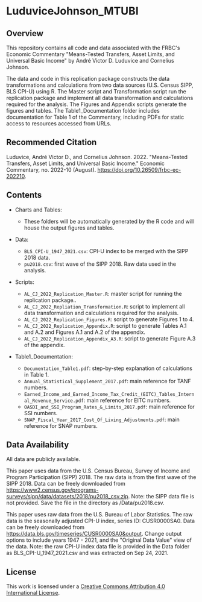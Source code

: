 # LuduviceJohnson_MTUBI

## Overview

This repository contains all code and data associated with the FRBC's Economic Commentary "Means-Tested Transfers, Asset Limits, and Universal Basic Income" by André Victor D. Luduvice and Cornelius Johnson.

The data and code in this replication package constructs the data transformations and calculations from two data sources (U.S. Census SIPP, BLS CPI-U) using R. The Master script and Transformation script run the replication package and implement all data transformation and calculations required for the analysis. The Figures and  Appendix scripts generate the figures and tables. The Table1_Documentation folder includes documentation for Table 1 of the Commentary, including PDFs for static access to resources accessed from URLs.

## Recommended Citation

Luduvice, André Victor D., and Cornelius Johnson. 2022. "Means-Tested Transfers, Asset Limits, and Universal Basic Income." Economic Commentary, no. 2022-10 (August). https://doi.org/10.26509/frbc-ec-202210.


## Contents

- Charts and Tables:
  - These folders will be automatically generated by the R code and will house the output figures and tables.

- Data:
  - `BLS_CPI-U_1947_2021.csv`: CPI-U index to be merged with the SIPP 2018 data. 
  - `pu2018.csv`: first wave of the SIPP 2018. Raw data used in the analysis.    

- Scripts:
  - `AL_CJ_2022_Replication_Master.R`: master script for running the replication package..
  - `AL_CJ_2022_Repliation_Transformation.R`: script to implement all data transformation and calculations required for the analysis.
  - `AL_CJ_2022_Replication_Figures.R`: script to generate Figures 1 to 4.
  - `AL_CJ_2022_Replication_Appendix.R`: script to generate Tables A.1 and A.2 and Figures A.1 and A.2 of the appendix.
  - `AL_CJ_2022_Replication_Appendix_A3.R`: script to generate Figure A.3 of the appendix.
  
- Table1_Documentation:
  - `Documentation_Table1.pdf`: step-by-step explanation of calculations in Table 1.
  - `Annual_Statistical_Supplement_2017.pdf`: main reference for TANF numbers.
  - `Earned_Income_and_Earned_Income_Tax_Credit_(EITC)_Tables_Internal_Revenue_Service.pdf`: main reference for EITC numbers.
  - `OASDI_and_SSI_Program_Rates_&_Limits_2017.pdf`: main reference for SSI numbers.
  - `SNAP_Fiscal_Year_2017_Cost_Of_Living_Adjustments.pdf`: main reference for SNAP numbers.

## Data Availability

All data are publicly available.

This paper uses data from the U.S. Census Bureau, Survey of Income and Program Participation (SIPP) 2018. The raw data is from the first wave of the SIPP 2018. Data can be freely downloaded from https://www2.census.gov/programs-surveys/sipp/data/datasets/2018/pu2018_csv.zip. Note: the SIPP data 
file is not provided. Save the file in the directory as /Data/pu2018.csv.

This paper uses raw data from the U.S. Bureau of Labor Statistics. The raw data is the seasonally adjusted CPI-U index, series ID: CUSR0000SA0. Data can be freely downloaded from https://data.bls.gov/timeseries/CUSR0000SA0&output. Change output options to include years 1947 - 2021, and the "Original Data Value" view of the data. Note: the raw CPI-U index data file is provided in the Data folder as BLS_CPI-U_1947_2021.csv and was extracted on Sep 24, 2021. 


## License

This work is licensed under a
[Creative Commons Attribution 4.0 International License][cc-by].

[cc-by]: http://creativecommons.org/licenses/by/4.0/

